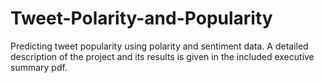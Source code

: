 # Tweet-Polarity-and-Popularity
Predicting tweet popularity using polarity and sentiment data. A detailed description of the project and its results is given in the included executive summary pdf.
